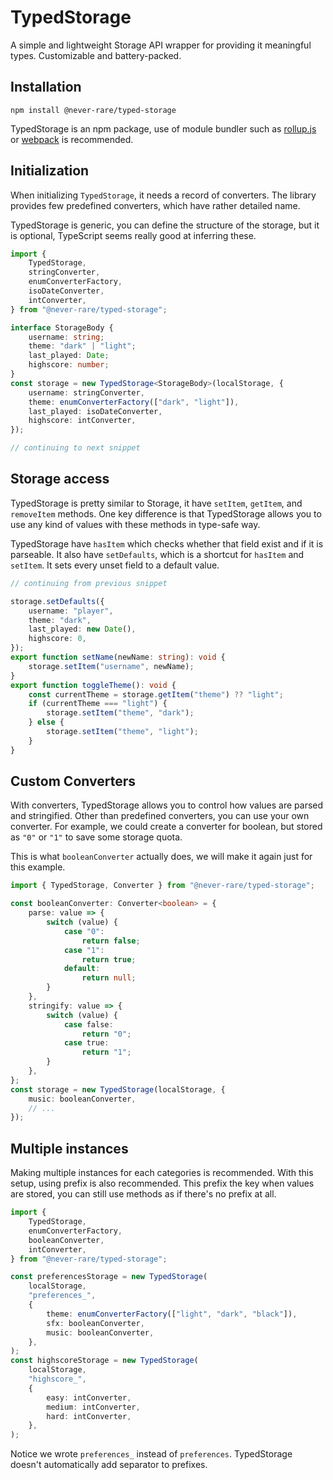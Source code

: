 # TypedStorage

A simple and lightweight Storage API wrapper for providing it meaningful types. Customizable and battery-packed.

## Installation

```shell
npm install @never-rare/typed-storage
```

TypedStorage is an npm package, use of module bundler such as [rollup.js] or [webpack] is recommended.

[rollup.js]: https://rollupjs.org/
[webpack]: https://webpack.js.org

## Initialization

When initializing `TypedStorage`, it needs a record of converters. The library provides few predefined converters, which have rather detailed name.

TypedStorage is generic, you can define the structure of the storage, but it is optional, TypeScript seems really good at inferring these.

```ts
import {
    TypedStorage,
    stringConverter,
    enumConverterFactory,
    isoDateConverter,
    intConverter,
} from "@never-rare/typed-storage";

interface StorageBody {
    username: string;
    theme: "dark" | "light";
    last_played: Date;
    highscore: number;
}
const storage = new TypedStorage<StorageBody>(localStorage, {
    username: stringConverter,
    theme: enumConverterFactory(["dark", "light"]),
    last_played: isoDateConverter,
    highscore: intConverter,
});

// continuing to next snippet
```

## Storage access

TypedStorage is pretty similar to Storage, it have `setItem`, `getItem`, and `removeItem` methods. One key difference is that TypedStorage allows you to use any kind of values with these methods in type-safe way.

TypedStorage have `hasItem` which checks whether that field exist and if it is parseable. It also have `setDefaults`, which is a shortcut for `hasItem` and `setItem`. It sets every unset field to a default value.

```ts
// continuing from previous snippet

storage.setDefaults({
    username: "player",
    theme: "dark",
    last_played: new Date(),
    highscore: 0,
});
export function setName(newName: string): void {
    storage.setItem("username", newName);
}
export function toggleTheme(): void {
    const currentTheme = storage.getItem("theme") ?? "light";
    if (currentTheme === "light") {
        storage.setItem("theme", "dark");
    } else {
        storage.setItem("theme", "light");
    }
}
```

## Custom Converters

With converters, TypedStorage allows you to control how values are parsed and stringified. Other than predefined converters, you can use your own converter. For example, we could create a converter for boolean, but stored as `"0"` or `"1"` to save some storage quota.

This is what `booleanConverter` actually does, we will make it again just for this example.

```ts
import { TypedStorage, Converter } from "@never-rare/typed-storage";

const booleanConverter: Converter<boolean> = {
    parse: value => {
        switch (value) {
            case "0":
                return false;
            case "1":
                return true;
            default:
                return null;
        }
    },
    stringify: value => {
        switch (value) {
            case false:
                return "0";
            case true:
                return "1";
        }
    },
};
const storage = new TypedStorage(localStorage, {
    music: booleanConverter,
    // ...
});
```

## Multiple instances

Making multiple instances for each categories is recommended. With this setup, using prefix is also recommended. This prefix the key when values are stored, you can still use methods as if there's no prefix at all.

```ts
import {
    TypedStorage,
    enumConverterFactory,
    booleanConverter,
    intConverter,
} from "@never-rare/typed-storage";

const preferencesStorage = new TypedStorage(
    localStorage,
    "preferences_",
    {
        theme: enumConverterFactory(["light", "dark", "black"]),
        sfx: booleanConverter,
        music: booleanConverter,
    },
);
const highscoreStorage = new TypedStorage(
    localStorage,
    "highscore_",
    {
        easy: intConverter,
        medium: intConverter,
        hard: intConverter,
    },
);
```

Notice we wrote `preferences_` instead of `preferences`. TypedStorage doesn't automatically add separator to prefixes.
